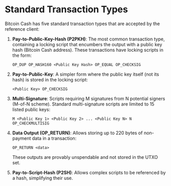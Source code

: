 # Standard Transaction Types

Bitcoin Cash has five standard transaction types that are accepted by the reference client:

1. **Pay-to-Public-Key-Hash (P2PKH)**: The most common transaction type, containing a locking script that encumbers the output with a public key hash (Bitcoin Cash address). These transactions have locking scripts in the form:
   ```
   OP_DUP OP_HASH160 <Public Key Hash> OP_EQUAL OP_CHECKSIG
   ```

2. **Pay-to-Public-Key**: A simpler form where the public key itself (not its hash) is stored in the locking script:
   ```
   <Public Key> OP_CHECKSIG
   ```

3. **Multi-Signature**: Scripts requiring M signatures from N potential signers (M-of-N scheme). Standard multi-signature scripts are limited to 15 listed public keys:
   ```
   M <Public Key 1> <Public Key 2> ... <Public Key N> N OP_CHECKMULTISIG
   ```

4. **Data Output (OP_RETURN)**: Allows storing up to 220 bytes of non-payment data in a transaction:
   ```
   OP_RETURN <data>
   ```
   These outputs are provably unspendable and not stored in the UTXO set.

5. **Pay-to-Script-Hash (P2SH)**: Allows complex scripts to be referenced by a hash, simplifying their use.